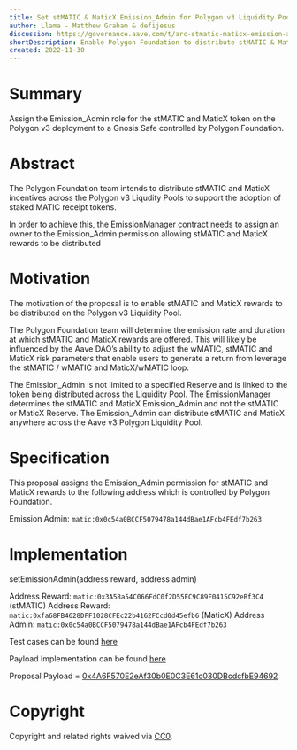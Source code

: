 ```yaml
---
title: Set stMATIC & MaticX Emission_Admin for Polygon v3 Liquidity Pool
author: Llama - Matthew Graham & defijesus
discussion: https://governance.aave.com/t/arc-stmatic-maticx-emission-admin-for-polygon-v3-liquidity-pool/10632
shortDescription: Enable Polygon Foundation to distribute stMATIC & MaticX rewards across the Polygon v3 Liqudity Pool
created: 2022-11-30
---
```


# Summary

Assign the Emission_Admin role for the stMATIC and MaticX token on the Polygon v3 deployment to a Gnosis Safe controlled by Polygon Foundation. 

# Abstract

The Polygon Foundation team intends to distribute stMATIC and MaticX incentives across the Polygon v3 Liqudity Pools to support the adoption of staked MATIC receipt tokens.

In order to achieve this, the EmissionManager contract needs to assign an owner to the Emission_Admin permission allowing stMATIC and MaticX rewards to be distributed

# Motivation

The motivation of the proposal is to enable stMATIC and MaticX rewards to be distributed on the Polygon v3 Liquidity Pool.

The Polygon Foundation team will determine the emission rate and duration at which stMATIC and MaticX rewards are offered. This will likely be influenced by the Aave DAO’s ability to adjust the wMATIC, stMATIC and MaticX risk parameters that enable users to generate a return from leverage the stMATIC / wMATIC and MaticX/wMATIC loop.

The Emission_Admin is not limited to a specified Reserve and is linked to the token being distributed across the Liquidity Pool. The EmissionManager determines the stMATIC and MaticX Emission_Admin and not the stMATIC or MaticX Reserve. The Emission_Admin can distribute stMATIC and MaticX anywhere across the Aave v3 Polygon Liquidity Pool.

# Specification

This proposal assigns the Emission_Admin permission for stMATIC and MaticX rewards to the following address which is controlled by Polygon Foundation.

Emission Admin: `matic:0x0c54a0BCCF5079478a144dBae1AFcb4FEdf7b263`

# Implementation

setEmissionAdmin(address reward, address admin)

Address Reward: `matic:0x3A58a54C066FdC0f2D55FC9C89F0415C92eBf3C4` (stMATIC)
Address Reward: `matic:0xfa68FB4628DFF1028CFEc22b4162FCcd0d45efb6` (MaticX)
Address Admin: `matic:0x0c54a0BCCF5079478a144dBae1AFcb4FEdf7b263`

Test cases can be found [here](https://github.com/defijesus/stMATIC-update-emissions-admin-aave-v3/blob/main/tests/ChangeStmaticEmissionAdmin.t.sol)

Payload Implementation can be found [here](https://github.com/defijesus/stMATIC-update-emissions-admin-aave-v3/blob/main/src/contracts/ChangeStmaticEmissionAdminPayload.sol)

Proposal Payload = [0x4A6F570E2eAf30b0E0C3E61c030DBcdcfbE94692](https://polygonscan.com/address/0x4A6F570E2eAf30b0E0C3E61c030DBcdcfbE94692)

# Copyright

Copyright and related rights waived via [CC0](https://creativecommons.org/publicdomain/zero/1.0/).